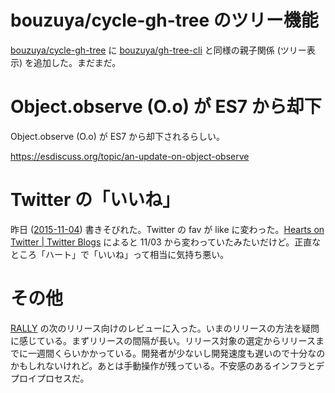 # bouzuya/cycle-gh-tree のツリー機能

[bouzuya/cycle-gh-tree][] に [bouzuya/gh-tree-cli][] と同様の親子関係 (ツリー表示) を追加した。まだまだ。

# Object.observe (O.o) が ES7 から却下

Object.observe (O.o) が ES7 から却下されるらしい。

https://esdiscuss.org/topic/an-update-on-object-observe

# Twitter の「いいね」

昨日 ([2015-11-04][]) 書きそびれた。Twitter の fav が like に変わった。[Hearts on Twitter | Twitter Blogs](https://blog.twitter.com/2015/hearts-on-twitter) によると 11/03 から変わっていたみたいだけど。正直なところ「ハート」で「いいね」って相当に気持ち悪い。

# その他

[RALLY](https://rallyapp.jp) の次のリリース向けのレビューに入った。いまのリリースの方法を疑問に感じている。まずリリースの間隔が長い。リリース対象の選定からリリースまでに一週間くらいかかっている。開発者が少ないし開発速度も遅いので十分なのかもしれないけれど。あとは手動操作が残っている。不安感のあるインフラとデプロイプロセスだ。

[2015-11-04]: https://blog.bouzuya.net/2015/11/04/
[bouzuya/cycle-gh-tree]: https://github.com/bouzuya/cycle-gh-tree
[bouzuya/gh-tree-cli]: https://github.com/bouzuya/gh-tree-cli
